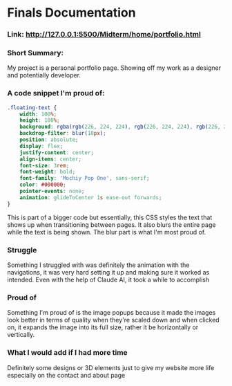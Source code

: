 # Finals Documentation

### Link: http://127.0.0.1:5500/Midterm/home/portfolio.html

### Short Summary:
My project is a personal portfolio page. Showing off my work as a designer and potentially developer.

### A code snippet I'm proud of: 
``` CSS
.floating-text {
    width: 100%;
    height: 100%;
    background: rgba(rgb(226, 224, 224), rgb(226, 224, 224), rgb(226, 224, 224), 0.8);
    backdrop-filter: blur(10px);
    position: absolute; 
    display: flex;
    justify-content: center;
    align-items: center;
    font-size: 3rem;
    font-weight: bold;
    font-family: 'Mochiy Pop One', sans-serif;
    color: #000000;
    pointer-events: none;
    animation: glideToCenter 1s ease-out forwards; 
}
```
This is part of a bigger code but essentially, this CSS styles the text that shows up when transitioning between pages. It also blurs the entire page while the text is being shown. The blur part is what I'm most proud of.

### Struggle
Something I struggled with was definitely the animation with the navigations, it was very hard setting it up and making sure it worked as intended. Even with the help of Claude AI, it took a while to accomplish

### Proud of

Something I'm proud of is the image popups because it made the images look better in terms of quality when they're scaled down and when clicked on, it expands the image into its full size, rather it be horizontally or vertically.

### What I would add if I had more time
Definitely some designs or 3D elements just to give my website more life especially on the contact and about page
